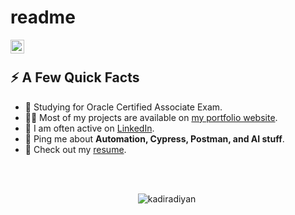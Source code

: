 # readme  

<a href="https://www.linkedin.com/in/kadiyan/">
  <img align="left" alt="Kadir Adiyan LinkedIn" width="22px" src="https://media.licdn.com/dms/image/D4E03AQG0AsGr7GUvuQ/profile-displayphoto-shrink_200_200/0/1676158684324?e=1681948800&v=beta&t=OIuPkuiiEaZ8LtanQKE0kqgHqVKA-N49qxbgp7pn2_s" />
</a>

</br>

<div>
  
  
  <h2>⚡️ A Few Quick Facts</h2>
  <ul>
<!--     <li>🔭 I’m currently working on SDET <a target="_blank" href="https://spaces.qualcomm.com/">Snapdragon Spaces XR Developer Platform</a>.</li> -->
    <li>🧐 Studying for Oracle Certified Associate Exam.</li>
    <li>👨‍💻 Most of my projects are available on <a href="https://github.com/kadiradiyan">my portfolio website</a>.</li>
    <li>📝 I am often active on <a href="https://www.linkedin.com/in/kadiyan/">LinkedIn</a>.</li>
<!--     <li>📝 I regulary write articles on <a href="https:????">my blog</a>.</li> -->
    <li>💬 Ping me about <strong>Automation, Cypress, Postman, and AI stuff</strong>.</li>
    <li>📙 Check out my <a href="https://www.linkedin.com/in/kadiyan/">resume</a>.</li>
   <!-- <li>🎉 Fun Fact: I don't like .</li> -->
  </ul>
</div>

</br>
</br>

<p align="center"> <img src="https://github-readme-stats.vercel.app/api?username=kadiradiyan&show_icons=true&theme=great-gatsby" alt="kadiradiyan" />

<img width="0" src="https://visitor-badge.glitch.me/badge?page_id=kadiradiyan.kadiradiyan" />
